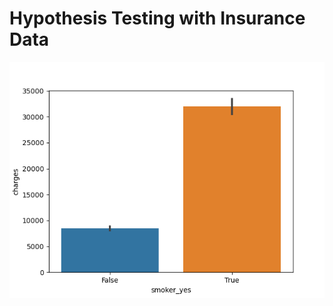 # Hypothesis Testing with Insurance Data
 
![Smoker v/s Insurance Charges](Data/smoker_charges.png)

